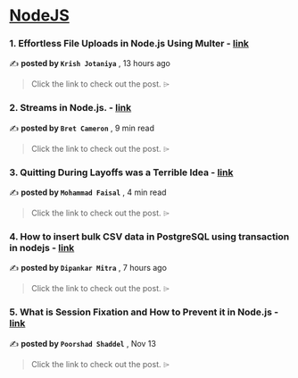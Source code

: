 
<h1><a href=https://medium.com/tag/nodejs/recommended target="_blank" rel="noopener noreferrer">NodeJS</a></h1>
<h3>1. Effortless File Uploads in Node.js Using Multer - <a href=https://medium.com/@krishjotaniya/effortless-file-uploads-in-node-js-using-multer-4a62259beb60?source=tag_recommended_feed---------0-84----------nodejs----------66823932_89f5_4fbf_8aa0_e3fa4d810bcb------- target="_blank" rel="noopener noreferrer">link</a></h3>

✍️ **posted by `Krish Jotaniya`** <date> , 13 hours ago</date>

<blockquote>Click the link to check out the post. ⌲</blockquote>

<h3>2. Streams in Node.js. - <a href=https://medium.com/gitconnected/an-introduction-to-streams-in-node-js-e021650f0440?source=tag_recommended_feed---------1-107----------nodejs----------66823932_89f5_4fbf_8aa0_e3fa4d810bcb------- target="_blank" rel="noopener noreferrer">link</a></h3>

✍️ **posted by `Bret Cameron`** <date> , 9 min read</date>

<blockquote>Click the link to check out the post. ⌲</blockquote>

<h3>3. Quitting During Layoffs was a Terrible Idea - <a href=https://medium.com/gitconnected/quitting-during-layoffs-was-a-terrible-idea-8ab6334626e9?source=tag_recommended_feed---------2-85----------nodejs----------66823932_89f5_4fbf_8aa0_e3fa4d810bcb------- target="_blank" rel="noopener noreferrer">link</a></h3>

✍️ **posted by `Mohammad Faisal`** <date> , 4 min read</date>

<blockquote>Click the link to check out the post. ⌲</blockquote>

<h3>4. How to insert bulk CSV data in PostgreSQL using transaction in nodejs - <a href=https://medium.com/@dipankar9612/how-to-insert-bulk-csv-data-using-transaction-in-nodejs-cac9ce9df2fa?source=tag_recommended_feed---------3-84----------nodejs----------66823932_89f5_4fbf_8aa0_e3fa4d810bcb------- target="_blank" rel="noopener noreferrer">link</a></h3>

✍️ **posted by `Dipankar Mitra`** <date> , 7 hours ago</date>

<blockquote>Click the link to check out the post. ⌲</blockquote>

<h3>5. What is Session Fixation and How to Prevent it in Node.js - <a href=https://medium.com/gitconnected/what-is-session-fixation-and-how-to-prevent-it-in-node-js-03580b6acd67?source=tag_recommended_feed---------4-107----------nodejs----------66823932_89f5_4fbf_8aa0_e3fa4d810bcb------- target="_blank" rel="noopener noreferrer">link</a></h3>

✍️ **posted by `Poorshad Shaddel`** <date> , Nov 13</date>

<blockquote>Click the link to check out the post. ⌲</blockquote>

